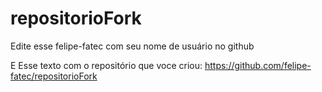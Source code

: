 # repositorioFork

Edite esse felipe-fatec com seu nome de usuário no github


E Esse texto com o repositório que voce criou: https://github.com/felipe-fatec/repositorioFork
